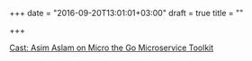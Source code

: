 +++
date = "2016-09-20T13:01:01+03:00"
draft = true
title = ""

+++

<p><a href="https://changelog.com/gotime-8">Cast: Asim Aslam on Micro the Go Microservice Toolkit  </a></p>
